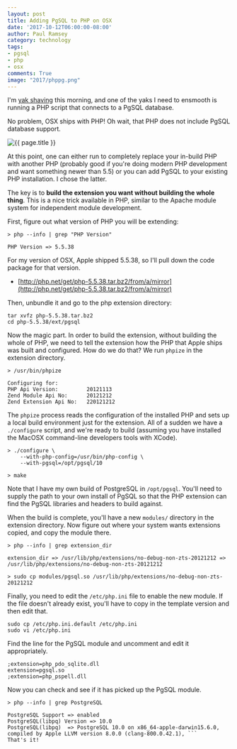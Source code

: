 ```yaml
---
layout: post
title: Adding PgSQL to PHP on OSX
date: '2017-10-12T06:00:00-08:00'
author: Paul Ramsey
category: technology
tags:
- pgsql
- php
- osx
comments: True
image: "2017/phppg.png"
---
```


I'm [yak shaving](http://whatis.techtarget.com/definition/yak-shaving) this morning, and one of the yaks I need to ensmooth is running a PHP script that connects to a PgSQL database. 

No problem, OSX ships with PHP! Oh wait, that PHP does not include PgSQL database support.

<img src="{{ site.images }}{{ page.image }}" alt="{{ page.title }}" />

At this point, one can either run to completely replace your in-build PHP with another PHP (probably good if you're doing modern PHP development and want something newer than 5.5) or you can add PgSQL to your existing PHP installation. I chose the latter.

The key is to **build the extension you want without building the whole thing**. This is a nice trick available in PHP, similar to the Apache module system for independent module development.

First, figure out what version of PHP you will be extending:
```
> php --info | grep "PHP Version"

PHP Version => 5.5.38
```
For my version of OSX, Apple shipped 5.5.38, so I'll pull down the code package for that version.

* [http://php.net/get/php-5.5.38.tar.bz2/from/a/mirror](http://php.net/get/php-5.5.38.tar.bz2/from/a/mirror)

Then, unbundle it and go to the php extension directory:
```
tar xvfz php-5.5.38.tar.bz2
cd php-5.5.38/ext/pgsql
```
Now the magic part. In order to build the extension, without building the whole of PHP, we need to tell the extension how the PHP that Apple ships was built and configured. How do we do that? We run `phpize` in the extension directory.
```
> /usr/bin/phpize

Configuring for:
PHP Api Version:         20121113
Zend Module Api No:      20121212
Zend Extension Api No:   220121212
```
The `phpize` process reads the configuration of the installed PHP and sets up a local build environment just for the extension. All of a sudden we have a `./configure` script, and we're ready to build (assuming you have installed the MacOSX command-line developers tools with XCode).
```
> ./configure \
    --with-php-config=/usr/bin/php-config \
    --with-pgsql=/opt/pgsql/10

> make
```
Note that I have my own build of PostgreSQL in `/opt/pgsql`. You'll need to supply the path to your own install of PgSQL so that the PHP extension can find the PgSQL libraries and headers to build against.

When the build is complete, you'll have a new `modules/` directory in the extension directory. Now figure out where your system wants extensions copied, and copy the module there.
```
> php --info | grep extension_dir

extension_dir => /usr/lib/php/extensions/no-debug-non-zts-20121212 => /usr/lib/php/extensions/no-debug-non-zts-20121212

> sudo cp modules/pgsql.so /usr/lib/php/extensions/no-debug-non-zts-20121212
```
Finally, you need to edit the `/etc/php.ini` file to enable the new module. If the file doesn't already exist, you'll have to copy in the template version and then edit that.
```
sudo cp /etc/php.ini.default /etc/php.ini
sudo vi /etc/php.ini
```
Find the line for the PgSQL module and uncomment and edit it appropriately.
```
;extension=php_pdo_sqlite.dll
extension=pgsql.so
;extension=php_pspell.dll
```
Now you can check and see if it has picked up the PgSQL module.
```
> php --info | grep PostgreSQL

PostgreSQL Support => enabled
PostgreSQL(libpq) Version => 10.0
PostgreSQL(libpq)  => PostgreSQL 10.0 on x86_64-apple-darwin15.6.0, compiled by Apple LLVM version 8.0.0 (clang-800.0.42.1), ```
That's it!